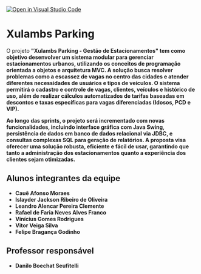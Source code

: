 [![Open in Visual Studio Code](https://classroom.github.com/assets/open-in-vscode-2e0aaae1b6195c2367325f4f02e2d04e9abb55f0b24a779b69b11b9e10269abc.svg)](https://classroom.github.com/online_ide?assignment_repo_id=15830192&assignment_repo_type=AssignmentRepo)

# Xulambs Parking

O projeto <strong>"Xulambs Parking - Gestão de Estacionamentos"<strong/> tem como objetivo desenvolver um sistema modular para gerenciar estacionamentos urbanos, utilizando os conceitos de programação orientada a objetos e arquitetura MVC. A solução busca resolver problemas como a escassez de vagas no centro das cidades e atender diferentes necessidades de usuários e tipos de veículos. O sistema permitirá o cadastro e controle de vagas, clientes, veículos e histórico de uso, além de realizar cálculos automatizados de tarifas baseadas em descontos e taxas específicas para vagas diferenciadas (Idosos, PCD e VIP).

Ao longo das sprints, o projeto será incrementado com novas funcionalidades, incluindo interface gráfica com Java Swing, persistência de dados em banco de dados relacional via JDBC, e consultas complexas SQL para geração de relatórios. A proposta visa oferecer uma solução robusta, eficiente e fácil de usar, garantindo que tanto a administração dos estacionamentos quanto a experiência dos clientes sejam otimizadas.

## Alunos integrantes da equipe

* Cauê Afonso Moraes
* Islayder Jackson Ribeiro de Oliveira
* Leandro Alencar Pereira Clemente
* Rafael de Faria Neves Alves Franco
* Vinícius Gomes Rodrigues
* Vitor Veiga Silva
* Felipe Bragança Godinho
  
## Professor responsável 

* Danilo Boechat Seufitelli
